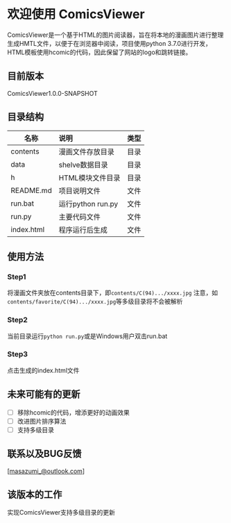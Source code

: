 # 欢迎使用 ComicsViewer
ComicsViewer是一个基于HTML的图片阅读器，旨在将本地的漫画图片进行整理生成HMTL文件，以便于在浏览器中阅读，项目使用python 3.7.0进行开发，HTML模板使用hcomic的代码，因此保留了网站的logo和跳转链接。

## 目前版本
ComicsViewer1.0.0-SNAPSHOT

## 目录结构
| 名称        | 说明                |  类型   |
| --------    | :-----             | :----:  |
| contents    | 漫画文件存放目录     |  目录   |
| data        | shelve数据目录      |  目录   |
| h           | HTML模块文件目录     |  目录   |
| README.md   | 项目说明文件         |  文件   |
| run.bat     | 运行python run.py   |  文件   |
| run.py      | 主要代码文件         |  文件   |
| index.html  | 程序运行后生成       |  文件   |

## 使用方法
### Step1
将漫画文件夹放在contents目录下，即```contents/C(94).../xxxx.jpg```
注意，如```contents/favorite/C(94).../xxxx.jpg```等多级目录将不会被解析

### Step2
当前目录运行```python run.py```或是Windows用户双击run.bat

### Step3
点击生成的index.html文件

## 未来可能有的更新 
- [ ] 移除hcomic的代码，增添更好的动画效果
- [ ] 改进图片排序算法
- [ ] 支持多级目录

## 联系以及BUG反馈
[masazumi_@outlook.com]

## 该版本的工作

实现ComicsViewer支持多级目录的更新
